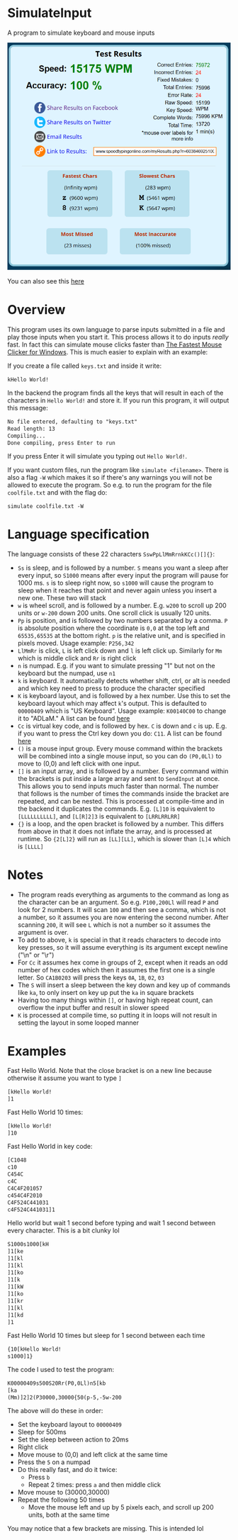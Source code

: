 # SimulateInput
A program to simulate keyboard and mouse inputs

![Typing Test Results](type.png)

You can also see this [here](https://www.speedtypingonline.com/myResults.php?r=60384692510057160&d=920907780188256)

# Overview
This program uses its own language to parse inputs submitted in a file and play those inputs when you start it. This process allows it to do inputs *really* fast. In fact this can simulate mouse clicks faster than [The Fastest Mouse Clicker for Windows](https://github.com/windows-2048/The-Fastest-Mouse-Clicker-for-Windows). This is much easier to explain with an example:

If you create a file called `keys.txt` and inside it write:
```
kHello World!
```
In the backend the program finds all the keys that will result in each of the characters in `Hello World!` and store it. If you run this program, it will output this message:
```
No file entered, defaulting to "keys.txt"
Read length: 13
Compiling...
Done compiling, press Enter to run
```
If you press Enter it will simulate you typing out `Hello World!`.

If you want custom files, run the program like `simulate <filename>`. There is also a flag `-W` which makes it so if there's any warnings you will not be allowed to execute the program. So e.g. to run the program for the file `coolfile.txt` and with the flag do:
```
simulate coolfile.txt -W
```
# Language specification
The language consists of these 22 characters `SswPpLlMmRrnkKCc()[]{}`:
- `Ss` is sleep, and is followed by a number. `S` means you want a sleep after every input, so `S1000` means after every input the program will pause for 1000 ms. `s` is to sleep right now, so `s1000` will cause the program to sleep when it reaches that point and never again unless you insert a new one. These two will stack
- `w` is wheel scroll, and is followed by a number. E.g. `w200` to scroll up 200 units or `w-200` down 200 units. One scroll click is usually 120 units.
- `Pp` is position, and is followed by two numbers separated by a comma. `P` is absolute position where the coordinate is `0,0` at the top left and `65535,65535` at the bottom right. `p` is the relative unit, and is specified in pixels moved. Usage example: `P256,342`
- `LlMmRr` is click, `L` is left click down and `l` is left click up. Similarly for `Mm` which is middle click and `Rr` is right click
- `n` is numpad. E.g. if you want to simulate pressing "1" but not on the keyboard but the numpad, use `n1`
- `k` is keyboard. It automatically detects whether shift, ctrl, or alt is needed and which key need to press to produce the character specified
- `K` is keyboard layout, and is followed by a hex number. Use this to set the keyboard layout which may affect `k`'s output. This is defaulted to `00000409` which is "US Keyboard". Usage example: `K00140C00` to change it to "ADLaM." A list can be found [here](https://learn.microsoft.com/en-us/windows-hardware/manufacture/desktop/windows-language-pack-default-values)
- `Cc` is virtual key code, and is followed by hex. `C` is down and `c` is up. E.g. if you want to press the Ctrl key down you do: `C11`. A list can be found [here](https://learn.microsoft.com/en-us/windows/win32/inputdev/virtual-key-codes)
- `()` is a mouse input group. Every mouse command within the brackets will be combined into a single mouse input, so you can do `(P0,0Ll)` to move to (0,0) and left click with one input.
- `[]` is an input array, and is followed by a number. Every command within the brackets is put inside a large array and sent to `SendInput` at once. This allows you to send inputs much faster than normal. The number that follows is the number of times the commands inside the bracket are repeated, and can be nested. This is processed at compile-time and in the backend it duplicates the commands. E.g. `[L]10` is equivalent to `[LLLLLLLLLL]`, and `[L[R]2]3` is equivalent to `[LRRLRRLRR]`
- `{}` is a loop, and the open bracket is followed by a number. This differs from above in that it does not inflate the array, and is processed at runtime. So `{2[L]2}` will run as `[LL][LL]`, which is slower than `[L]4` which is `[LLLL]`

# Notes
- The program reads everything as arguments to the command as long as the character can be an argument. So e.g. `P100,200Ll` will read `P` and look for 2 numbers. It will scan `100` and then see a comma, which is not a number, so it assumes you are now entering the second number. After scanning `200`, it will see `L` which is not a number so it assumes the argument is over.
- To add to above, `k` is special in that it reads characters to decode into key presses, so it will assume everything is its argument except newline ("\n" or "\r")
- For `Cc` it assumes hex come in groups of 2, except when it reads an odd number of hex codes which then it assumes the first one is a single letter. So `CA1B0203` will press the keys `0A`, `1B`, `02`, `03`
- The `S` will insert a sleep between the key down and key up of commands like `ka`, to only insert on key up put the `ka` in square brackets
- Having too many things within `[]`, or having high repeat count, can overflow the input buffer and result in slower speed
- `K` is processed at compile time, so putting it in loops will not result in setting the layout in some looped manner
# Examples
Fast Hello World. Note that the close bracket is on a new line because otherwise it assume you want to type `]`
```
[kHello World!
]1
```
Fast Hello World 10 times:
```
[kHello World!
]10
```
Fast Hello World in key code:
```
[C1048
c10
C454C
c4C
C4C4F201057
c454C4F2010
C4F524C441031
c4F524C441031]1
```
Hello world but wait 1 second before typing and wait 1 second between every character. This is a bit clunky lol
```
S1000s1000[kH
]1[ke
]1[kl
]1[kl
]1[ko
]1[k 
]1[kW
]1[ko
]1[kr
]1[kl
]1[kd
]1
```
Fast Hello World 10 times but sleep for 1 second between each time
```
{10[kHello World!
s1000]1}
```
The code I used to test the program:
```
K00000409s500S20Rr(P0,0Ll)n5[kb
[ka
(Mm)]2]2(P30000,30000{50(p-5,-5w-200
```
The above will do these in order:
- Set the keyboard layout to `00000409`
- Sleep for 500ms
- Set the sleep between action to 20ms
- Right click
- Move mouse to (0,0) and left click at the same time
- Press the `5` on a numpad
- Do this really fast, and do it twice:
  - Press `b`
  - Repeat 2 times: press `a` and then middle click
- Move mouse to (30000,30000)
- Repeat the following 50 times
  - Move the mouse left and up by 5 pixels each, and scroll up 200 units, both at the same time

You may notice that a few brackets are missing. This is intended lol


